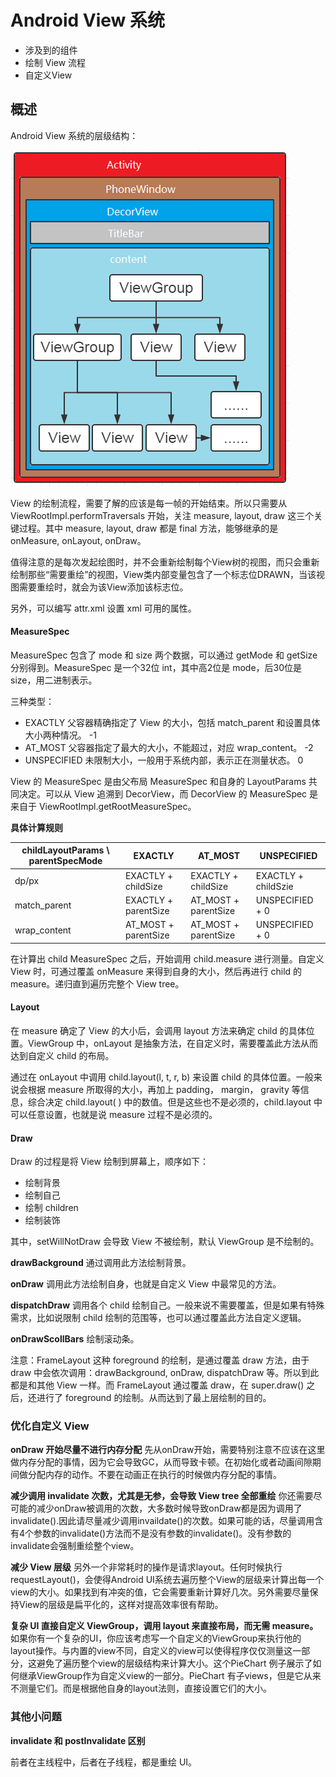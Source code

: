 # Android View 系统

* 涉及到的组件
* 绘制 View 流程
* 自定义View

## 概述

Android View 系统的层级结构：

![](./res/android_view_system.png)


View 的绘制流程，需要了解的应该是每一帧的开始结束。所以只需要从 ViewRootImpl.performTraversals 开始，关注 measure, layout, draw 这三个关键过程。其中 measure, layout, draw 都是 final 方法，能够继承的是 onMeasure, onLayout, onDraw。

值得注意的是每次发起绘图时，并不会重新绘制每个View树的视图，而只会重新绘制那些“需要重绘”的视图，View类内部变量包含了一个标志位DRAWN，当该视图需要重绘时，就会为该View添加该标志位。

另外，可以编写 attr.xml 设置 xml 可用的属性。

#### MeasureSpec

MeasureSpec 包含了 mode 和 size 两个数据，可以通过 getMode 和 getSize 分别得到。MeasureSpec 是一个32位 int，其中高2位是 mode，后30位是 size，用二进制表示。

三种类型：

* EXACTLY 父容器精确指定了 View 的大小，包括 match_parent 和设置具体大小两种情况。 -1
* AT_MOST 父容器指定了最大的大小，不能超过，对应 wrap_content。 -2
* UNSPECIFIED 未限制大小，一般用于系统内部，表示正在测量状态。 0

View 的 MeasureSpec 是由父布局 MeasureSpec 和自身的 LayoutParams 共同决定。可以从 View 追溯到 DecorView，而 DecorView 的 MeasureSpec 是来自于 ViewRootImpl.getRootMeasureSpec。

**具体计算规则**

| childLayoutParams \ parentSpecMode | EXACTLY              | AT_MOST              | UNSPECIFIED         |
| ---------------------------------- | -------------------- | -------------------- | ------------------- |
| dp/px                              | EXACTLY + childSize  | EXACTLY + childSize  | EXACTLY + childSzie |
| match_parent                       | EXACTLY + parentSize | AT_MOST + parentSize | UNSPECIFIED + 0     |
| wrap_content                       | AT_MOST + parentSize | AT_MOST + parentSize | UNSPECIFIED + 0     |

在计算出 child MeasureSpec 之后，开始调用 child.measure 进行测量。自定义 View 时，可通过覆盖 onMeasure 来得到自身的大小，然后再进行 child 的 measure。递归直到遍历完整个 View tree。

#### Layout

在 measure 确定了 View 的大小后，会调用 layout 方法来确定 child 的具体位置。ViewGroup 中，onLayout 是抽象方法，在自定义时，需要覆盖此方法从而达到自定义 child 的布局。

通过在 onLayout 中调用 child.layout(l, t, r, b)  来设置 child 的具体位置。一般来说会根据 measure 所取得的大小，再加上 padding， margin， gravity 等信息，综合决定 child.layout( ) 中的数值。但是这些也不是必须的，child.layout 中可以任意设置，也就是说 measure 过程不是必须的。

#### Draw

Draw 的过程是将 View 绘制到屏幕上，顺序如下：

* 绘制背景
* 绘制自己
* 绘制 children
* 绘制装饰

其中，setWillNotDraw 会导致 View 不被绘制，默认 ViewGroup 是不绘制的。

**drawBackground** 通过调用此方法绘制背景。

**onDraw** 调用此方法绘制自身，也就是自定义 View 中最常见的方法。

**dispatchDraw** 调用各个 child 绘制自己。一般来说不需要覆盖，但是如果有特殊需求，比如说限制 child 绘制的范围等，也可以通过覆盖此方法自定义逻辑。

**onDrawScollBars** 绘制滚动条。

注意：FrameLayout 这种 foreground 的绘制，是通过覆盖 draw 方法，由于 draw 中会依次调用：drawBackground, onDraw, dispatchDraw 等。所以到此都是和其他 View 一样。而 FrameLayout 通过覆盖 draw，在 super.draw() 之后，还进行了 foreground 的绘制。从而达到了最上层绘制的目的。

### 优化自定义 View

**onDraw 开始尽量不进行内存分配** 先从onDraw开始，需要特别注意不应该在这里做内存分配的事情，因为它会导致GC，从而导致卡顿。在初始化或者动画间隙期间做分配内存的动作。不要在动画正在执行的时候做内存分配的事情。

**减少调用 invalidate 次数，尤其是无参，会导致 View tree 全部重绘** 你还需要尽可能的减少onDraw被调用的次数，大多数时候导致onDraw都是因为调用了invalidate().因此请尽量减少调用invaildate()的次数。如果可能的话，尽量调用含有4个参数的invalidate()方法而不是没有参数的invalidate()。没有参数的invalidate会强制重绘整个view。

**减少 View 层级** 另外一个非常耗时的操作是请求layout。任何时候执行requestLayout()，会使得Android UI系统去遍历整个View的层级来计算出每一个view的大小。如果找到有冲突的值，它会需要重新计算好几次。另外需要尽量保持View的层级是扁平化的，这样对提高效率很有帮助。

**复杂 UI 直接自定义 ViewGroup，调用 layout 来直接布局，而无需 measure。** 如果你有一个复杂的UI，你应该考虑写一个自定义的ViewGroup来执行他的layout操作。与内置的view不同，自定义的view可以使得程序仅仅测量这一部分，这避免了遍历整个view的层级结构来计算大小。这个PieChart 例子展示了如何继承ViewGroup作为自定义view的一部分。PieChart 有子views，但是它从来不测量它们。而是根据他自身的layout法则，直接设置它们的大小。

### 其他小问题

**invalidate 和 postInvalidate 区别**

前者在主线程中，后者在子线程，都是重绘 UI。
